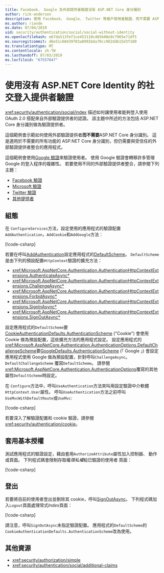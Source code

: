 ```yaml
---
title: Facebook、 Google 及外部提供者驗證沒有 ASP.NET Core 身分識別
author: rick-anderson
description: 使用 Facebook、 Google、 Twitter 等帳戶使用者驗證，而不需要 ASP.NET Core 身分識別的說明。
ms.author: riande
ms.date: 07/04/2019
uid: security/authentication/social/social-without-identity
ms.openlocfilehash: e67da513fef1ce453110c465b08e9c7965e71df5
ms.sourcegitcommit: d6e51c60439f03a8992bda70cc982ddb15d3f100
ms.translationtype: MT
ms.contentlocale: zh-TW
ms.lasthandoff: 07/03/2019
ms.locfileid: "67557647"
---
```

# <a name="use-social-sign-in-provider-authentication-without-aspnet-core-identity"></a>使用沒有 ASP.NET Core Identity 的社交登入提供者驗證

<xref:security/authentication/social/index> 描述如何讓使用者能夠登入使用 OAuth 2.0 搭配來自外部驗證提供者的認證。 該主題中所述的方法包括 ASP.NET Core 身分識別做為驗證提供者。

這個範例會示範如何使用外部驗證提供者**而不需要**ASP.NET Core 身分識別。 這是適用於不需要的所有功能的 ASP.NET Core 身分識別，但仍需要與受信任的外部驗證提供者整合的應用程式。

這個範例會使用[Google 驗證](xref:security/authentication/google-logins)來驗證使用者。 使用 Google 驗證會轉移許多管理 Google 的登入程序的複雜性。 若要使用不同的外部驗證提供者整合，請參閱下列主題：

* [Facebook 驗證](xref:security/authentication/facebook-logins)
* [Microsoft 驗證](xref:security/authentication/microsoft-logins)
* [Twitter 驗證](xref:security/authentication/twitter-logins)
* [其他提供者](xref:security/authentication/otherlogins)

## <a name="configuration"></a>組態

在 `ConfigureServices`方法，設定使用的應用程式的驗證配置`AddAuthentication`，`AddCookie`和`AddGoogle`方法：

[!code-csharp[](social-without-identity/sample/Startup.cs?name=snippet1)]

若要在呼叫[AddAuthentication](/dotnet/api/microsoft.extensions.dependencyinjection.authenticationservicecollectionextensions.addauthentication#Microsoft_Extensions_DependencyInjection_AuthenticationServiceCollectionExtensions_AddAuthentication_Microsoft_Extensions_DependencyInjection_IServiceCollection_System_Action_Microsoft_AspNetCore_Authentication_AuthenticationOptions__)設定應用程式的[DefaultScheme](xref:Microsoft.AspNetCore.Authentication.AuthenticationOptions.DefaultScheme)。 `DefaultScheme`是由下列的預設配置`HttpContext`驗證的擴充方法：

* <xref:Microsoft.AspNetCore.Authentication.AuthenticationHttpContextExtensions.AuthenticateAsync*>
* <xref:Microsoft.AspNetCore.Authentication.AuthenticationHttpContextExtensions.ChallengeAsync*>
* <xref:Microsoft.AspNetCore.Authentication.AuthenticationHttpContextExtensions.ForbidAsync*>
* <xref:Microsoft.AspNetCore.Authentication.AuthenticationHttpContextExtensions.SignInAsync*>
* <xref:Microsoft.AspNetCore.Authentication.AuthenticationHttpContextExtensions.SignOutAsync*>

設定應用程式的`DefaultScheme`要[CookieAuthenticationDefaults.AuthenticationScheme](xref:Microsoft.AspNetCore.Authentication.Cookies.CookieAuthenticationDefaults.AuthenticationScheme) ("Cookie") 會使用 Cookie 做為預設配置，這些擴充方法的應用程式設定。 設定應用程式的<xref:Microsoft.AspNetCore.Authentication.AuthenticationOptions.DefaultChallengeScheme>要[GoogleDefaults.AuthenticationScheme](xref:Microsoft.AspNetCore.Authentication.Google.GoogleDefaults.AuthenticationScheme) (「 Google 」) 會設定應用程式使用 Google 做為預設配置，針對呼叫`ChallengeAsync`。 `DefaultChallengeScheme` 覆寫`DefaultScheme`。 請參閱<xref:Microsoft.AspNetCore.Authentication.AuthenticationOptions>覆寫的其他屬性`DefaultScheme`時設定。

在 `Configure`方法中，呼叫`UseAuthentication`方法來叫用設定驗證中介軟體`HttpContext.User`屬性。 呼叫`UseAuthentication`方法之前呼叫`UseMvcWithDefaultRoute`或`UseMvc`:

[!code-csharp[](social-without-identity/sample/Startup.cs?name=snippet2)]

若要深入了解驗證配置和 cookie 驗證，請參閱<xref:security/authentication/cookie>。

## <a name="applying-basic-authorization"></a>套用基本授權

測試應用程式的驗證設定，藉由套用`AuthorizeAttribute`屬性加入控制器、 動作或頁面。 下列程式碼會限制存取權*隱私權*給已驗證的使用者 頁面：

[!code-csharp[](social-without-identity/sample/Pages/Privacy.cshtml.cs?name=snippet&highlight=1)]

## <a name="sign-out"></a>登出

若要將目前的使用者登出並刪除其 cookie，呼叫[SignOutAsync](/dotnet/api/microsoft.aspnetcore.authentication.authenticationhttpcontextextensions.signoutasync?view=aspnetcore-2.0)。 下列程式碼加入`Logout`頁面處理常式*Index*頁面：

[!code-csharp[](social-without-identity/sample/Pages/Index.cshtml.cs?name=snippet&highlight=7-11)]

請注意，呼叫`SignOutAsync`未指定驗證配置。 應用程式的`DefaultScheme`的`CookieAuthenticationDefaults.AuthenticationScheme`改為使用。

## <a name="additional-resources"></a>其他資源

* <xref:security/authorization/simple>
* <xref:security/authentication/social/additional-claims>
